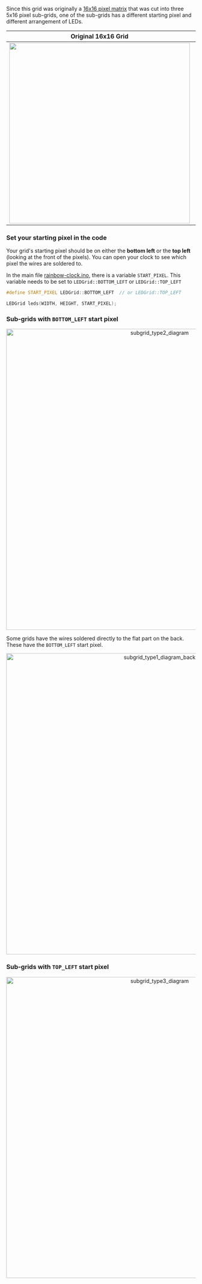 Since this grid was originally a [16x16 pixel matrix](https://amzn.to/3DmqTY9) that was cut into three 5x16 pixel sub-grids, one of the sub-grids has a different starting pixel and different arrangement of LEDs.

Original 16x16 Grid | LED Arrangement Diagram
:---:|:---:
<img src="static/led-subgrids-photo.jpeg" width="480"/>  |  <img src="static/led-subgrids-annotated-photo.jpeg" width="480"/>


### Set your starting pixel in the code

Your grid's starting pixel should be on either the **bottom left** or the **top left** (looking at the front of the pixels). You can open your clock to see which pixel the wires are soldered to. 

In the main file [rainbow-clock.ino](https://github.com/michellesh/rainbow-clock/blob/main/rainbow-clock/rainbow-clock.ino), there is a variable `START_PIXEL`. This variable needs to be set to `LEDGrid::BOTTOM_LEFT` or `LEDGrid::TOP_LEFT`

```cpp
#define START_PIXEL LEDGrid::BOTTOM_LEFT  // or LEDGrid::TOP_LEFT

LEDGrid leds(WIDTH, HEIGHT, START_PIXEL);
```


### Sub-grids with `BOTTOM_LEFT` start pixel

<p align="center">
  <img alt="subgrid_type2_diagram" src="static/subgrid-diagram-top.jpeg" width="800" />
</p>

Some grids have the wires soldered directly to the flat part on the back. These have the `BOTTOM_LEFT` start pixel. 

<p align="center">
  <img alt="subgrid_type1_diagram_back" src="static/subgrid-diagram-middle.jpeg" width="800" />
</p>



### Sub-grids with `TOP_LEFT` start pixel

<p align="center">
  <img alt="subgrid_type3_diagram" src="static/subgrid-diagram-bottom.jpeg" width="800" />
</p>
